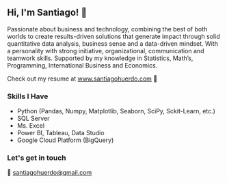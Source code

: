 ## Hi, I'm Santiago! 👋

Passionate about business and technology, combining the best of both worlds to create results-driven solutions that generate impact through solid quantitative data analysis, business sense and a data-driven mindset. With a personality with strong initiative, organizational, communication and teamwork skills. Supported by my knowledge in Statistics, Math’s, Programming, International Business and Economics.

Check out my resume at www.santiagohuerdo.com 🌟

### Skills I Have

- Python (Pandas, Numpy, Matplotlib, Seaborn, SciPy, Sckit-Learn, etc.)
- SQL Server
- Ms. Excel
- Power BI, Tableau, Data Studio
- Google Cloud Platform (BigQuery)

### Let's get in touch

📩 santiagohuerdo@gmail.com

